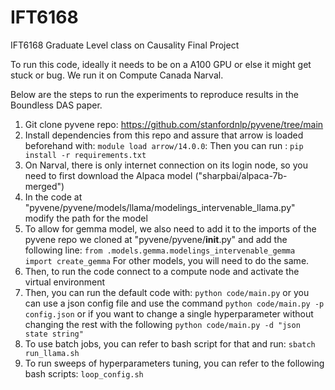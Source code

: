 # IFT6168
IFT6168 Graduate Level class on Causality Final Project

To run this code, ideally it needs to be on a A100 GPU or else it might get stuck or bug. We run it on Compute Canada Narval.

Below are the steps to run the experiments to reproduce results in the Boundless DAS paper.
1. Git clone pyvene repo: https://github.com/stanfordnlp/pyvene/tree/main
2. Install dependencies from this repo and assure that arrow is loaded beforehand with: `module load arrow/14.0.0`: 
    Then you can run : `pip install -r requirements.txt`
3. On Narval, there is only internet connection on its login node, so you need to first download the Alpaca model ("sharpbai/alpaca-7b-merged")
4. In the code at "pyvene/pyvene/models/llama/modelings_intervenable_llama.py" modify the path for the model
5. To allow for gemma model, we also need to add it to the imports of the pyvene repo we cloned at "pyvene/pyvene/__init__.py" and add the following line:
    `from .models.gemma.modelings_intervenable_gemma import create_gemma` 
   For other models, you will need to do the same.
6. Then, to run the code connect to a compute node and activate the virtual environment
7. Then, you can run the default code with: `python code/main.py` or you can use a json config file and use the command `python code/main.py -p config.json` or if you want to change a single hyperparameter without changing the rest with the following `python code/main.py -d "json state string"`
8. To use batch jobs, you can refer to bash script for that and run: `sbatch run_llama.sh`
9. To run sweeps of hyperparameters tuning, you can refer to the following bash scripts: `loop_config.sh`